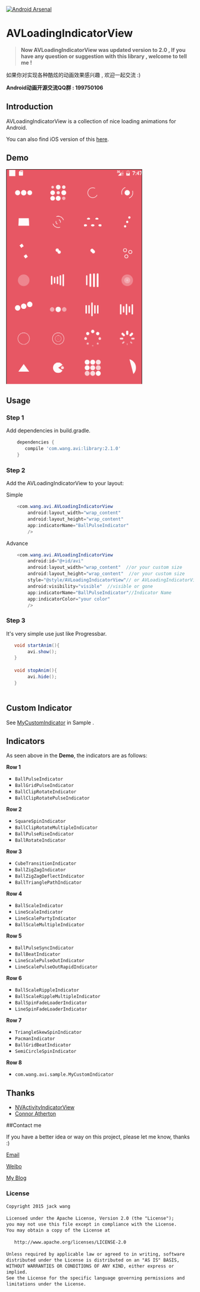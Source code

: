 [![Android Arsenal](https://img.shields.io/badge/Android%20Arsenal-AVLoadingIndicatorView-green.svg?style=flat)](https://android-arsenal.com/details/1/2686)

AVLoadingIndicatorView
===================

> **Now AVLoadingIndicatorView was updated version to 2.0 , If you have any question or suggestion  with this library , welcome to tell me !**

如果你对实现各种酷炫的动画效果感兴趣 , 欢迎一起交流 :)

**Android动画开源交流QQ群 : 199750106**

## Introduction
AVLoadingIndicatorView is a collection of nice loading animations for Android.

You can also find iOS version of this [here](https://github.com/ninjaprox/NVActivityIndicatorView).

## Demo
![avi](screenshots/avi.gif)

## Usage

### Step 1

Add dependencies in build.gradle.
```groovy
    dependencies {
       compile 'com.wang.avi:library:2.1.0'
    }
```

### Step 2

Add the AVLoadingIndicatorView to your layout:

Simple 

```java
    <com.wang.avi.AVLoadingIndicatorView
        android:layout_width="wrap_content"  
        android:layout_height="wrap_content"
        app:indicatorName="BallPulseIndicator"
        />
```

Advance

```java
    <com.wang.avi.AVLoadingIndicatorView
        android:id="@+id/avi"
        android:layout_width="wrap_content"  //or your custom size
        android:layout_height="wrap_content"  //or your custom size
        style="@style/AVLoadingIndicatorView"// or AVLoadingIndicatorView.Large or AVLoadingIndicatorView.Small
        android:visibility="visible"  //visible or gone
        app:indicatorName="BallPulseIndicator"//Indicator Name
        app:indicatorColor="your color"
        />
```

### Step 3

It's very simple use just like Progressbar.
```java
   void startAnim(){
        avi.show();
   }
   
   void stopAnim(){
        avi.hide();
   }
   
```

## Custom Indicator

See [MyCustomIndicator](https://github.com/81813780/AVLoadingIndicatorView/blob/master/app/src/main/java/com/wang/avi/sample/MyCustomIndicator.java) in Sample .

## Indicators

As seen above in the **Demo**, the indicators are as follows:

**Row 1**
 * `BallPulseIndicator`
 * `BallGridPulseIndicator`
 * `BallClipRotateIndicator`
 * `BallClipRotatePulseIndicator`

**Row 2**
 * `SquareSpinIndicator`
 * `BallClipRotateMultipleIndicator`
 * `BallPulseRiseIndicator`
 * `BallRotateIndicator`

**Row 3**
 * `CubeTransitionIndicator`
 * `BallZigZagIndicator`
 * `BallZigZagDeflectIndicator`
 * `BallTrianglePathIndicator`

**Row 4**
 * `BallScaleIndicator`
 * `LineScaleIndicator`
 * `LineScalePartyIndicator`
 * `BallScaleMultipleIndicator`

**Row 5**
 * `BallPulseSyncIndicator`
 * `BallBeatIndicator`
 * `LineScalePulseOutIndicator`
 * `LineScalePulseOutRapidIndicator`

**Row 6**
 * `BallScaleRippleIndicator`
 * `BallScaleRippleMultipleIndicator`
 * `BallSpinFadeLoaderIndicator`
 * `LineSpinFadeLoaderIndicator`

**Row 7**
 * `TriangleSkewSpinIndicator`
 * `PacmanIndicator`
 * `BallGridBeatIndicator`
 * `SemiCircleSpinIndicator`
 
**Row 8**
 * `com.wang.avi.sample.MyCustomIndicator`

## Thanks
- [NVActivityIndicatorView](https://github.com/ninjaprox/NVActivityIndicatorView)
- [Connor Atherton](https://github.com/ConnorAtherton)

##Contact me

 If you have a better idea or way on this project, please let me know, thanks :)

[Email](mailto:81813780@qq.com)

[Weibo](http://weibo.com/601265161)

[My Blog](http://hlong.xyz)



### License
```
Copyright 2015 jack wang

Licensed under the Apache License, Version 2.0 (the "License");
you may not use this file except in compliance with the License.
You may obtain a copy of the License at

   http://www.apache.org/licenses/LICENSE-2.0

Unless required by applicable law or agreed to in writing, software
distributed under the License is distributed on an "AS IS" BASIS,
WITHOUT WARRANTIES OR CONDITIONS OF ANY KIND, either express or implied.
See the License for the specific language governing permissions and
limitations under the License.
```

